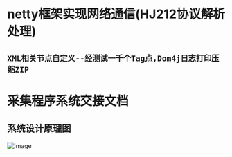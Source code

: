 # netty框架实现网络通信(HJ212协议解析处理)
## `XML相关节点自定义--经测试一千个Tag点,Dom4j日志打印压缩ZIP`

# 采集程序系统交接文档

## 系统设计原理图
![image](https://user-images.githubusercontent.com/44308677/159850749-958dccb5-f417-444f-9322-f2b4aaa0adcd.png)


